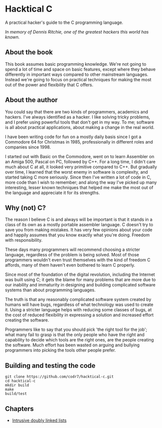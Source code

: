 # Hacktical C
A practical hacker's guide to the C programming language.

*In memory of Dennis Ritchie,
one of the greatest hackers this world has known.*

## About the book
This book assumes basic programming knowledge. We're not going to spend a lot of time and space on basic features, except where they behave differently in important ways compared to other mainstream languages. Instead we're going to focus on practical techniques for making the most out of the power and flexibility that C offers.

## About the author
You could say that there are two kinds of programmers, academics and hackers. I've always identified as a hacker. I like solving tricky problems, and I prefer using powerful tools that don't get in my way. To me; software is all about practical applications, about making a change in the real world.

I have been writing code for fun on a mostly daily basis since I got a Commodore 64 for Christmas in 1985, professionally in different roles and companies since 1998.

I started out with Basic on the Commodore, went on to learn Assembler on an Amiga 500, Pascal on PC, followed by C++. For a long time, I didn't care much about C at all, it looked very primitive compared to C++. But gradually over time, I learned that the worst enemy in software is complexity, and started taking C more seriously. Since then I've written a lot of code in C, more code than I wish to remember; and along the way I've picked up many interesting, lesser known techniques that helped me make the most out of the language and appreciate it for its strengths.

## Why (not) C?
The reason I believe C is and always will be important is that it stands in a class of its own as a mostly portable assembler language. C doesn't try to save you from making mistakes. It has very few opinions about your code and happily assumes that you know exactly what you're doing. Freedom with responsibility.

These days many programmers will recommend choosing a stricter language, regardless of the problem is being solved. Most of those programmers wouldn't even trust themselves with the kind of freedom C affords, many of them haven't even bothered to learn C properly.

Since most of the foundation of the digital revolution, including the Internet was built using C; it gets the blame for many problems that are more due to our inability and immaturity in designing and building complicated software systems than about programming languages.

The truth is that any reasonably complicated software system created by humans will have bugs, regardless of what technology was used to create it. Using a stricter language helps with reducing some classes of bugs, at the cost of reduced flexibility in expressing a solution and increased effort creating the software.

Programmers like to say that you should pick 'the right tool for the job'; what many fail to grasp is that the only people who have the right and capability to decide which tools are the right ones, are the people creating the software. Much effort has been wasted on arguing and bullying programmers into picking the tools other people prefer.

## Building and testing the code

```
git clone https://github.com/codr7/hacktical-c.git
cd hacktical-c
mkdir build
make
build/test
```

## Chapters

- [Intrusive doubly linked lists](https://github.com/codr7/hacktical-c/tree/main/list)